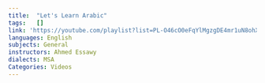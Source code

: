 ```yaml
---
title:  "Let's Learn Arabic"
tags:   []
link: 'https://youtube.com/playlist?list=PL-O46cO0eFqYlMgzgDE4mr1uN8ohXRcLO&si=j2DLMt8tYpeRRn90'
languages: English
subjects: General
instructors: Ahmed Essawy
dialects: MSA
Categories: Videos
---
```

